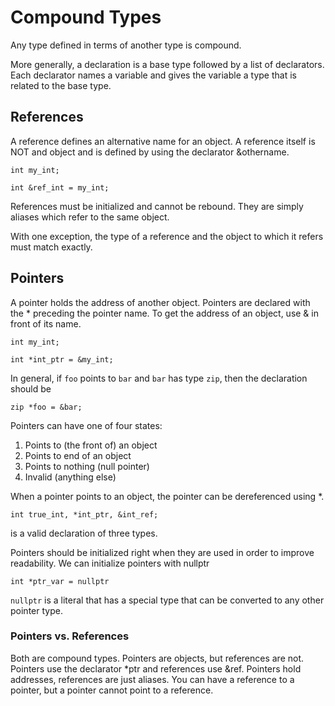 # Compound Types

Any type defined in terms of another type is compound.

More generally, a declaration is a base type followed by a list of declarators. Each declarator names a variable and gives the variable a type that is related to the base type. 

## References

A reference defines an alternative name for an object. A reference itself is NOT and object and is defined by using the declarator &othername.

`int my_int;`

`int &ref_int = my_int;`

References must be initialized and cannot be rebound. They are simply aliases which refer to the same object.

With one exception, the type of a reference and the object to which it refers must match exactly.

## Pointers

A pointer holds the address of another object. Pointers are declared with the * preceding the pointer name. To get the address of an object, use & in front of its name.

`int my_int;`

`int *int_ptr = &my_int;` 

In general, if `foo` points to `bar` and `bar` has type `zip`, then the declaration should be

`zip *foo = &bar;`

Pointers can have one of four states:
 1. Points to (the front of) an object
 2. Points to end of an object
 3. Points to nothing (null pointer)
 4. Invalid (anything else)

When a pointer points to an object, the pointer can be dereferenced using *. 

`int true_int, *int_ptr, &int_ref;`

is a valid declaration of three types. 

Pointers should be initialized right when they are used in order to improve readability. We can initialize pointers with nullptr

`int *ptr_var = nullptr`

`nullptr` is a literal that has a special type that can be converted to any other pointer type.

### Pointers vs. References

Both are compound types. Pointers are objects, but references are not. Pointers use the declarator *ptr and references use &ref. Pointers hold addresses, references are just aliases. You can have a reference to a pointer, but a pointer cannot point to a reference.